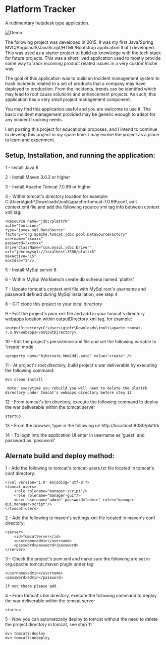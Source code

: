 # Platform Tracker
A rudimentary helpdesk type application. 

![Demo](https://github.com/frankgiordano/PlatformTracker/blob/master/demo/demo2.gif)

The following project was developed in 2015. It was my first Java/Spring MVC/AngularJS/JavaScript/HTML/Bootstrap application that I developed. This was used
as a starter project to build up knowledge with the tech stack for future projects. This was a short lived application used to mostly 
provide some way to track incoming product related issues in a very custom/niche way.  

The goal of this application was to build an Incident management system to track incidents related to a set of products that a company
may have deployed to production. From the incidents, trends can be identifed which may lead to root cause solutions and enhancement projects. 
As such, this application has a very small project management component. 

You may find this application useful and you are welcome to use it. The basic incident management provided may be generic enough to adapt for any incident tracking needs. 

I am posting this project for educational proposes, and I intend to continue to develop this project in my spare time. I may evolve the project as a place to learn and experiment. 

## Setup, Installation, and running the application:

1 - Install Java 8

2 - Install Maven 3.6.3 or higher

3 - Install Apache Tomcat 7.0.99 or higher

4 - Within tomcat's directory location for example: C:\Users\giofr\Downloads\tools\apache-tomcat-7.0.99\conf, 
    edit context.xml file and add the following reource xml tag info between context xml tag:

	<Resource name="jdbc/plattrk"
	auth="Container"
	type="javax.sql.DataSource"
	factory="org.apache.tomcat.jdbc.pool.DataSourceFactory"
	username="xxxxxx"
	password="xxxxxx"
	driverClassName="com.mysql.jdbc.Driver"
	url="jdbc:mysql://localhost:3306/plattrk"
	maxActive="15"
	maxIdle="3"/>

5 - Install MySql server 8

6 - Within MySql Workbench create db schema named 'plattrk'

7 - Update tomcat's context.xml file with MySql root's username and password defined during MySql installation, see step 4

8 - GIT clone this project to your local directory

9 - Edit the project's pom.xml file and add in your tomcat's directory webapps location within outputDirectory xml tag, for example:

	<outputDirectory>C:\Users\giofr\Downloads\tools\apache-tomcat-7.0.99\webapps</outputDirectory>

10 - Edit the project's persistence.xml file and set the following variable to 'create' mode

	<property name="hibernate.hbm2ddl.auto" value="create" />

11 - At project's root directory, build project's war deliverable by executing the following command:

	mvn clean install

     Note: everytime you rebuild you will need to delete the plattrk directory under tomcat's webapps directory before step 12	

12 - From tomcat's bin directory, execute the following command to deploy the war deliverable within the tomcat server

	startup

13 - From the browser, type in the following url http://localhost:8080/plattrk

14 - To login into the application UI enter in username as 'guest' and password as 'password'

## Alernate build and deploy method:

1 - Add the following to tomcat's tomcat-users.txt file located in tomcat's conf directory:

	<?xml version='1.0' encoding='utf-8'?>
	<tomcat-users>
  		<role rolename="manager-script"/>
  		<role rolename="manager-gui"/>
  		<user username="admin" password="admin" roles="manager-gui,manager-script"/>
	</tomcat-users>

2 - Add the following to maven's settings.xml file located in maven's conf directory:

	<server>
		<id>TomcatServer</id>
		<username>admin</username>
		<password>password</password>
	</server>

3 - Check the project's pom.xml and make sure the following are set in org.apache.tomcat.maven plugin under <configuration> tag:

	<username>admin</username>
	<password>admin</password>

    If not there please add.

4 - From tomcat's bin directory, execute the following command to deploy the war deliverable within the tomcat server

	startup

5 - Now you can automatcially deploy to tomcat without the need to delete the project directory in tomcat, see step 11

	mvn tomcat7:deploy
	mvn tomcat7:undeploy
